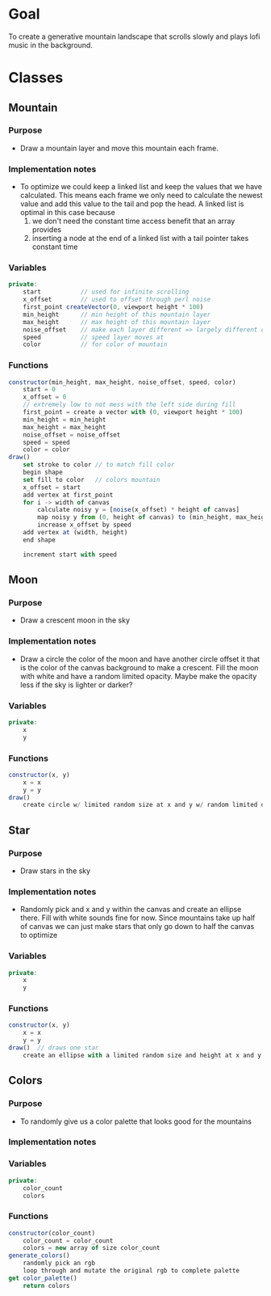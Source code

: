 # Goal
To create a generative mountain landscape that scrolls slowly and plays lofi 
music in the background.

# Classes
## Mountain
### Purpose
* Draw a mountain layer and move this mountain each frame. 
### Implementation notes
* To optimize we could keep a linked list and keep the values that we have 
calculated. This means each frame we only need to calculate the newest value 
and add this value to the tail and pop the head. A linked list is optimal in 
this case because 
    1. we don't need the constant time access benefit that an array provides
    2. inserting a node at the end of a linked list with a tail pointer takes 
    constant time
### Variables
```js
private:
    start           // used for infinite scrolling
    x_offset        // used to offset through perl noise
    first_point createVector(0, viewport height * 100)
    min_height      // min height of this mountain layer
    max_height      // max height of this mountain layer
    noise_offset    // make each layer different => largely different offsets
    speed           // speed layer moves at
    color           // for color of mountain
```
### Functions
```js
constructor(min_height, max_height, noise_offset, speed, color)
    start = 0
    x_offset = 0
    // extremely low to not mess with the left side during fill
    first_point = create a vector with (0, viewport height * 100)
    min_height = min_height
    max_height = max_height
    noise_offset = noise_offset
    speed = speed
    color = color
draw()
    set stroke to color // to match fill color
    begin shape
    set fill to color   // colors mountain
    x_offset = start
    add vertex at first_point
    for i -> width of canvas
        calculate noisy y = [noise(x_offset) * height of canvas]
        map noisy y from (0, height of canvas) to (min_height, max_height)
        increase x_offset by speed
    add vertex at (width, height)
    end shape

    increment start with speed
```
## Moon
### Purpose
* Draw a crescent moon in the sky
### Implementation notes
* Draw a circle the color of the moon and have another circle offset it that is 
the color of the canvas background to make a crescent. Fill the moon with white 
and have a random limited opacity. Maybe make the opacity less if the sky is 
lighter or darker?
### Variables
```js
private:
    x
    y
```
### Functions
```js
constructor(x, y)
    x = x
    y = y
draw()
    create circle w/ limited random size at x and y w/ random limited opacity
```
## Star
### Purpose
* Draw stars in the sky
### Implementation notes
* Randomly pick and x and y within the canvas and create an ellipse there. Fill
with white sounds fine for now. Since mountains take up half of canvas we can 
just make stars that only go down to half the canvas to optimize
### Variables
```js
private:
    x
    y
```
### Functions
```js
constructor(x, y) 
    x = x
    y = y
draw()  // draws one star
    create an ellipse with a limited random size and height at x and y
```
## Colors
### Purpose
* To randomly give us a color palette that looks good for the mountains
### Implementation notes
### Variables
```js
private:
    color_count
    colors
```
### Functions
```js
constructor(color_count)
    color_count = color_count
    colors = new array of size color_count
generate_colors()
    randomly pick an rgb
    loop through and mutate the original rgb to complete palette
get color_palette()
    return colors

```